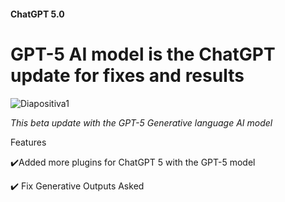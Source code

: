 #### ChatGPT 5.0

# GPT-5 AI model is the ChatGPT update for fixes and results


![Diapositiva1](https://user-images.githubusercontent.com/128546115/230747914-99594136-154c-4fc1-aad7-dccf3ea786cf.PNG)




_This beta update with the GPT-5 Generative language AI model_



Features



✔️Added more plugins for ChatGPT 5 with the GPT-5 model

✔️ Fix Generative Outputs Asked
